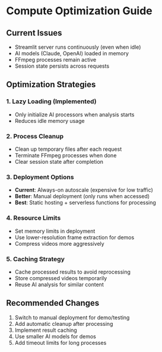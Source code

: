 # Compute Optimization Guide

## Current Issues
- Streamlit server runs continuously (even when idle)
- AI models (Claude, OpenAI) loaded in memory 
- FFmpeg processes remain active
- Session state persists across requests

## Optimization Strategies

### 1. Lazy Loading (Implemented)
- Only initialize AI processors when analysis starts
- Reduces idle memory usage

### 2. Process Cleanup
- Clean up temporary files after each request
- Terminate FFmpeg processes when done
- Clear session state after completion

### 3. Deployment Options
- **Current**: Always-on autoscale (expensive for low traffic)
- **Better**: Manual deployment (only runs when accessed)
- **Best**: Static hosting + serverless functions for processing

### 4. Resource Limits
- Set memory limits in deployment
- Use lower-resolution frame extraction for demos
- Compress videos more aggressively

### 5. Caching Strategy
- Cache processed results to avoid reprocessing
- Store compressed videos temporarily
- Reuse AI analysis for similar content

## Recommended Changes
1. Switch to manual deployment for demo/testing
2. Add automatic cleanup after processing
3. Implement result caching
4. Use smaller AI models for demos
5. Add timeout limits for long processes